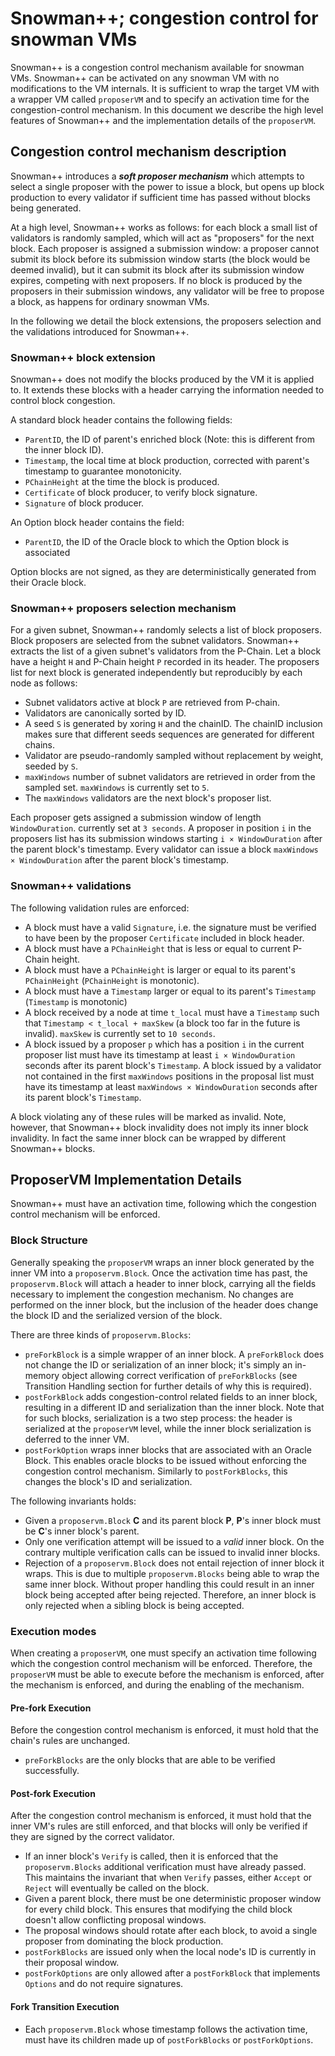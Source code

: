 # Snowman++; congestion control for snowman VMs

Snowman++ is a congestion control mechanism available for snowman VMs. Snowman++ can be activated on any snowman VM with no modifications to the VM internals. It is sufficient to wrap the target VM with a wrapper VM called `proposerVM` and to specify an activation time for the congestion-control mechanism. In this document we describe the high level features of Snowman++ and the implementation details of the `proposerVM`.

## Congestion control mechanism description

Snowman++ introduces a **_soft proposer mechanism_** which attempts to select a single proposer with the power to issue a block, but opens up block production to every validator if sufficient time has passed without blocks being generated.

At a high level, Snowman++ works as follows: for each block a small list of validators is randomly sampled, which will act as "proposers" for the next block. Each proposer is assigned a submission window: a proposer cannot submit its block before its submission window starts (the block would be deemed invalid), but it can submit its block after its submission window expires, competing with next proposers. If no block is produced by the proposers in their submission windows, any validator will be free to propose a block, as happens for ordinary snowman VMs.

In the following we detail the block extensions, the proposers selection and the validations introduced for Snowman++.

### Snowman++ block extension

Snowman++ does not modify the blocks produced by the VM it is applied to. It extends these blocks with a header carrying the information needed to control block congestion.

A standard block header contains the following fields:

- `ParentID`, the ID of parent's enriched block (Note: this is different from the inner block ID).
- `Timestamp`, the local time at block production, corrected with parent's timestamp to guarantee monotonicity.
- `PChainHeight` at the time the block is produced.
- `Certificate` of block producer, to verify block signature.
- `Signature` of block producer.

An Option block header contains the field:

- `ParentID`, the ID of the Oracle block to which the Option block is associated

Option blocks are not signed, as they are deterministically generated from their Oracle block.

### Snowman++ proposers selection mechanism

For a given subnet, Snowman++ randomly selects a list of block proposers. Block proposers are selected from the subnet validators. Snowman++ extracts the list of a given subnet's validators from the P-Chain. Let a block have a height `H` and P-Chain height `P` recorded in its header. The proposers list for next block is generated independently but reproducibly by each node as follows:

- Subnet validators active at block `P` are retrieved from P-chain.
- Validators are canonically sorted by ID.
- A seed `S` is generated by xoring `H` and the chainID. The chainID inclusion makes sure that different seeds sequences are generated for different chains.
- Validator are pseudo-randomly sampled without replacement by weight, seeded by `S`.
- `maxWindows` number of subnet validators are retrieved in order from the sampled set. `maxWindows` is currently set to `5`.
- The `maxWindows` validators are the next block's proposer list.

Each proposer gets assigned a submission window of length `WindowDuration`. currently set at `3 seconds`.
A proposer in position `i` in the proposers list has its submission windows starting `i × WindowDuration` after the parent block's timestamp. Every validator can issue a block `maxWindows × WindowDuration` after the parent block's timestamp.

### Snowman++ validations

The following validation rules are enforced:

- A block must have a valid `Signature`, i.e. the signature must be verified to have been by the proposer `Certificate` included in block header.
- A block must have a `PChainHeight` that is less or equal to current P-Chain height.
- A block must have a `PChainHeight` is larger or equal to its parent's `PChainHeight` (`PChainHeight` is monotonic).
- A block must have a `Timestamp` larger or equal to its parent's `Timestamp` (`Timestamp` is monotonic)
- A block received by a node at time `t_local` must have a `Timestamp` such that `Timestamp < t_local + maxSkew` (a block too far in the future is invalid). `maxSkew` is currently set to `10 seconds`.
- A block issued by a proposer `p` which has a position `i` in the current proposer list must have its timestamp at least `i × WindowDuration` seconds after its parent block's `Timestamp`. A block issued by a validator not contained in the first `maxWindows` positions in the proposal list must have its timestamp at least `maxWindows × WindowDuration` seconds after its parent block's `Timestamp`.

A block violating any of these rules will be marked as invalid. Note, however, that Snowman++ block invalidity does not imply its inner block invalidity. In fact the same inner block can be wrapped by different Snowman++ blocks.

## ProposerVM Implementation Details

Snowman++ must have an activation time, following which the congestion control mechanism will be enforced.

### Block Structure

Generally speaking the `proposerVM` wraps an inner block generated by the inner VM into a `proposervm.Block`. Once the activation time has past, the `proposervm.Block` will attach a header to inner block, carrying all the fields necessary to implement the congestion mechanism. No changes are performed on the inner block, but the inclusion of the header does change the block ID and the serialized version of the block.

There are three kinds of `proposervm.Blocks`:

- `preForkBlock` is a simple wrapper of an inner block. A `preForkBlock` does not change the ID or serialization of an inner block; it's simply an in-memory object allowing correct verification of `preForkBlocks` (see Transition Handling section for further details of why this is required).
- `postForkBlock` adds congestion-control related fields to an inner block, resulting in a different ID and serialization than the inner block. Note that for such blocks, serialization is a two step process: the header is serialized at the `proposerVM` level, while the inner block serialization is deferred to the inner VM.
- `postForkOption` wraps inner blocks that are associated with an Oracle Block. This enables oracle blocks to be issued without enforcing the congestion control mechanism. Similarly to `postForkBlocks`, this changes the block's ID and serialization.

The following invariants holds:

- Given a `proposervm.Block` **C** and its parent block **P**, **P**'s inner block must be **C**'s inner block's parent.
- Only one verification attempt will be issued to a _valid_ inner block. On the contrary multiple verification calls can be issued to invalid inner blocks.
- Rejection of a `proposervm.Block` does not entail rejection of inner block it wraps. This is due to multiple `proposervm.Blocks` being able to wrap the same inner block. Without proper handling this could result in an inner block being accepted after being rejected. Therefore, an inner block is only rejected when a sibling block is being accepted.

### Execution modes

When creating a `proposerVM`, one must specify an activation time following which the congestion control mechanism will be enforced. Therefore, the `proposerVM` must be able to execute before the mechanism is enforced, after the mechanism is enforced, and during the enabling of the mechanism.

#### Pre-fork Execution

Before the congestion control mechanism is enforced, it must hold that the chain's rules are unchanged.

- `preForkBlocks` are the only blocks that are able to be verified successfully.

#### Post-fork Execution

After the congestion control mechanism is enforced, it must hold that the inner VM's rules are still enforced, and that blocks will only be verified if they are signed by the correct validator.

- If an inner block's `Verify` is called, then it is enforced that the `proposervm.Blocks` additional verification must have already passed. This maintains the invariant that when `Verify` passes, either `Accept` or `Reject` will eventually be called on the block.
- Given a parent block, there must be one deterministic proposer window for every child block. This ensures that modifying the child block doesn't allow conflicting proposal windows.
- The proposal windows should rotate after each block, to avoid a single proposer from dominating the block production.
- `postForkBlocks` are issued only when the local node's ID is currently in their proposal window.
- `postForkOptions` are only allowed after a `postForkBlock` that implements `Options` and do not require signatures.

#### Fork Transition Execution

- Each `proposervm.Block` whose timestamp follows the activation time, must have its children made up of `postForkBlocks` or `postForkOptions`.
